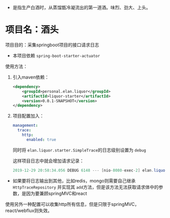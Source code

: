 * 是指生产白酒时，从蒸馏甑冷凝流出的第一道酒。味烈、劲大、上头。
# 项目名：酒头

项目目的：采集springboot项目的接口请求日志

* 本项目依赖 ```spring-boot-starter-actuator```

使用方法：

1. 引入maven依赖：
    ```xml
    <dependency>
        <groupId>personal.elan.liquor</groupId>
        <artifactId>liquor-starter</artifactId>
        <version>0.0.1-SNAPSHOT</version>
    </dependency>
    ```
   
2. 项目配置加入：
    ```yaml
    management:
      trace:
        http:
          enabled: true
    ```
    同时将 ```elan.liquor.starter.SimpleTrace```的日志级别设置为 ```debug```
    
    这样项目日志中就会增加请求记录：
    ```java
    2019-12-29 20:58:34.056 DEBUG 6148 --- [nio-8080-exec-2] elan.liquor.starter.SimpleTrace         : http-trace-log| method: GET, path: /hello/elan, query: name=elan, rawQuery: name=elan, timeTaken: 2ms, time: 2019-12-29 20:58:34.053691000 .
    ```
   
* 如果要将日志输出到其他，比如redis，mongo则需要自己继承 ```HttpTraceRepository``` 并实现其 ```add```方法，但是该方法无法获取请求体中的参数，是因为要兼顾springMVC和react

使用另外一种配置可以收集http所有信息，但是只限于springMVC，react/webflux则失效。





